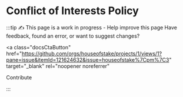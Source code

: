 # Conflict of Interests Policy

:::tip ✍️ This page is a work in progress - Help improve this page
Have feedback, found an error, or want to suggest changes?

<!-- prettier-ignore-start -->
<a
class="docsCtaButton"
href="https://github.com/orgs/houseofstake/projects/1/views/1?pane=issue&itemId=121624632&issue=houseofstake%7Cpm%7C3"
target="_blank"
rel="noopener noreferrer"

>
Contribute
</a>
<!-- prettier-ignore-end -->

:::
